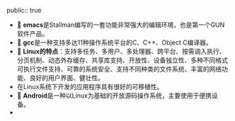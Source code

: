 public:: true

- 🔵 **emacs**是Stallman编写的一套功能非常强大的编辑环境，也是第一个GUN软件产品。
- 🔵 **gcc**是一种支持多达11种操作系统平台的C、C++、Object C编译器。
- 🔵 **Linux的特点**：支持多任务、多用户、多处理器、跨平台、按需调入执行、分页机制、动态外存缓存、共享库支持、开放性、设备独立性、多种不同格式可执行文件支持、可靠的系统安全、支持不同种类的文件系统、丰富的网络功能、良好的用户界面、健壮性。
- 在Linux系统下开发的应用程序具有很好的可移植性。
- 🔵 **Android**是一种以Linux为基础的开放源码操作系统，主要使用于便携设备。
-